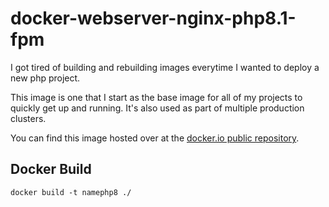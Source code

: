 # docker-webserver-nginx-php8.1-fpm

I got tired of building and rebuilding images everytime I wanted to deploy a new php project.

This image is one that I start as the base image for all of my projects to quickly get up and running. It's also used as part of multiple production clusters.

You can find this image hosted over at the [docker.io public repository](https://hub.docker.com/repository/docker/byrdziak/merchantprotocol-webserver-nginx-php8.1).

## Docker Build

`docker build -t namephp8 ./`